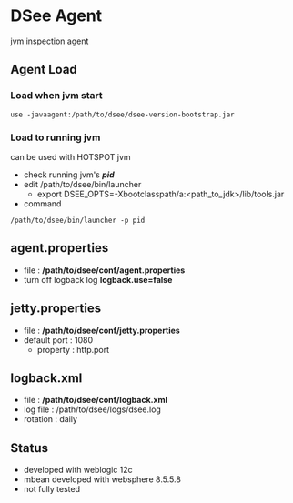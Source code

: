 # DSee Agent

jvm inspection agent

## Agent Load

### Load when jvm start

```
use -javaagent:/path/to/dsee/dsee-version-bootstrap.jar
```
### Load to running jvm

can be used with HOTSPOT jvm

* check running jvm's ___pid___
* edit /path/to/dsee/bin/launcher
    * export DSEE_OPTS=-Xbootclasspath/a:<path_to_jdk>/lib/tools.jar
* command
```
/path/to/dsee/bin/launcher -p pid
```

## agent.properties

* file :  __/path/to/dsee/conf/agent.properties__
* turn off logback log __logback.use=false__

## jetty.properties

* file : __/path/to/dsee/conf/jetty.properties__
* default port : 1080
    * property : http.port

## logback.xml

* file : __/path/to/dsee/conf/logback.xml__
* log file : /path/to/dsee/logs/dsee.log
* rotation : daily

## Status

* developed with weblogic 12c
* mbean developed with websphere 8.5.5.8
* not fully tested
